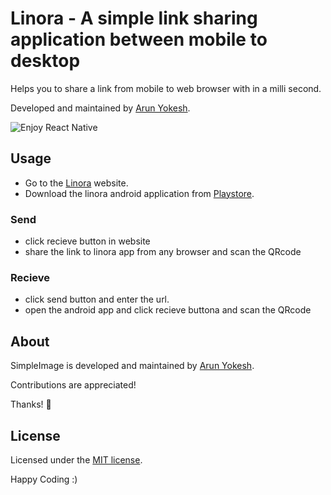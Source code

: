 # Linora - A simple link sharing application between mobile to desktop

Helps you to share a link from mobile to web browser with in a milli second.

Developed and maintained by [Arun Yokesh](https://www.facebook.com/ayokesh).

![Enjoy React Native](https://facebook.github.io/react-native/releases/0.33/img/react-native-congratulations.png)

## Usage

- Go to the [Linora](http://linora.howlify.com/) website.
- Download the linora android application from [Playstore](https://play.google.com/store/apps/details?id=com.amp.passlink&hl=en).

### Send

- click recieve button in website
- share the link to linora app from any browser and scan the QRcode

### Recieve

- click send button and enter the url.
- open the android app and click recieve buttona and scan the QRcode

## About

SimpleImage is developed and maintained by [Arun Yokesh](https://www.facebook.com/ayokesh).

Contributions are appreciated!

Thanks! 🙌

## License

Licensed under the [MIT license](http://opensource.org/licenses/MIT).

Happy Coding :)
